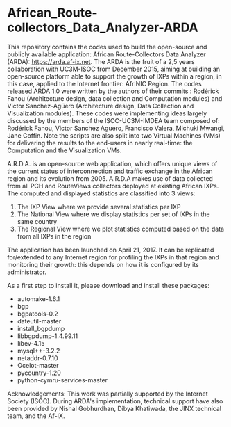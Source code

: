 # African_Route-collectors_Data_Analyzer-ARDA
This repository contains the codes used to build the open-source and publicly available application: African Route-Collectors Data Analyzer (ARDA): https://arda.af-ix.net. The ARDA is the fruit of a 2,5 years collaboration with UC3M-ISOC from December 2015, aiming at building an open-source platform able to support the growth of IXPs within a region, in this case, applied to the Internet frontier: AfriNIC Region. The codes released ARDA 1.0 were written by the authors of their commits : Rodérick Fanou (Architecture design, data collection and Computation modules) and Victor Sanchez-Agüero (Architecture design, Data Collection and Visualization modules). These codes were implementing ideas largely discussed by the members of the ISOC-UC3M-IMDEA team composed of: Rodérick Fanou, Victor Sanchez Aguero, Francisco Valera, Michuki Mwangi, Jane Coffin. Note the scripts are also split into two Virtual Machines (VMs) for delivering the results to the end-users in nearly real-time: the Computation and the Visualization VMs. 

A.R.D.A. is an open-source web application, which offers unique views of the current status of interconnection and traffic exchange in the African region and its evolution from 2005. A.R.D.A makes use of data collected from all PCH and RouteViews collectors deployed at existing African IXPs. The computed and displayed statistics are classified into 3 views: 

1. The IXP View where we provide several statistics per IXP 
2. The National View where we display statistics per set of IXPs in the same country
3. The Regional View where we plot statistics computed based on the data from all IXPs in the region

The application has been launched on April 21, 2017. It can be replicated for/extended to any Internet region for profiling the IXPs in that region and monitoring their growth: this depends on how it is configured by its administrator. 

As a first step to install it, please download and install these packages:
- automake-1.6.1 
- bgp 
- bgpatools-0.2
- dateutil-master
- install_bgpdump
- libbgpdump-1.4.99.11 
- libev-4.15
- mysql++-3.2.2
- netaddr-0.7.10
- Ocelot-master
- pycountry-1.20
- python-cymru-services-master

Acknowledgements:
This work was partially supported by the Internet Society (ISOC). During ARDA's implementation, technical support have also been provided by Nishal Gobhurdhan, Dibya Khatiwada, the JINX technical team, and the Af-IX. 
